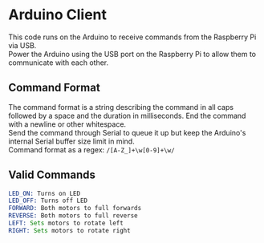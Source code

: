 # Arduino Client

This code runs on the Arduino to receive commands from the Raspberry Pi via USB.  
Power the Arduino using the USB port on the Raspberry Pi to allow them to communicate with each other.

## Command Format

The command format is a string describing the command in all caps followed by a space and the duration in milliseconds.
End the command with a newline or other whitespace.  
Send the command through Serial to queue it up but keep the Arduino's internal Serial buffer size limit in mind.  
Command format as a regex: `/[A-Z_]+\w[0-9]+\w/`

## Valid Commands

```asm
LED_ON: Turns on LED
LED_OFF: Turns off LED
FORWARD: Both motors to full forwards
REVERSE: Both motors to full reverse
LEFT: Sets motors to rotate left
RIGHT: Sets motors to rotate right
```
